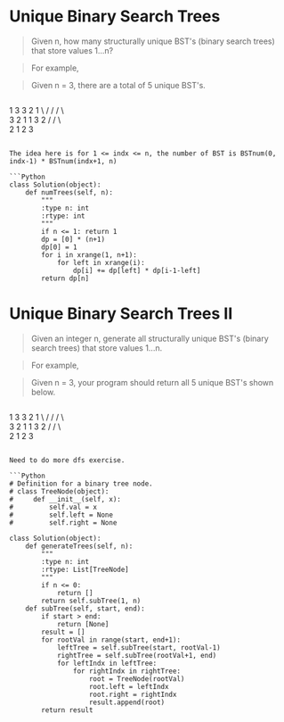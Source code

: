 # Unique Binary Search Trees

> Given n, how many structurally unique BST's (binary search trees) that store values 1...n?

> For example,

> Given n = 3, there are a total of 5 unique BST's.

> ```
   1         3     3      2      1
    \       /     /      / \      \
     3     2     1      1   3      2
    /     /       \                 \
   2     1         2                 3
```

The idea here is for 1 <= indx <= n, the number of BST is BSTnum(0, indx-1) * BSTnum(indx+1, n)

```Python
class Solution(object):
    def numTrees(self, n):
        """
        :type n: int
        :rtype: int
        """
        if n <= 1: return 1
        dp = [0] * (n+1)
        dp[0] = 1
        for i in xrange(1, n+1):
            for left in xrange(i):
                dp[i] += dp[left] * dp[i-1-left]
        return dp[n]
```

# Unique Binary Search Trees II

> Given an integer n, generate all structurally unique BST's (binary search trees) that store values 1...n.

> For example,

> Given n = 3, your program should return all 5 unique BST's shown below.

> ```
   1         3     3      2      1
    \       /     /      / \      \
     3     2     1      1   3      2
    /     /       \                 \
   2     1         2                 3
```

Need to do more dfs exercise.

```Python
# Definition for a binary tree node.
# class TreeNode(object):
#     def __init__(self, x):
#         self.val = x
#         self.left = None
#         self.right = None

class Solution(object):
    def generateTrees(self, n):
        """
        :type n: int
        :rtype: List[TreeNode]
        """
        if n <= 0:
            return []
        return self.subTree(1, n)
    def subTree(self, start, end):
        if start > end:
            return [None]
        result = []
        for rootVal in range(start, end+1):
            leftTree = self.subTree(start, rootVal-1)
            rightTree = self.subTree(rootVal+1, end)
            for leftIndx in leftTree:
                for rightIndx in rightTree:
                    root = TreeNode(rootVal)
                    root.left = leftIndx
                    root.right = rightIndx
                    result.append(root)
        return result
```
